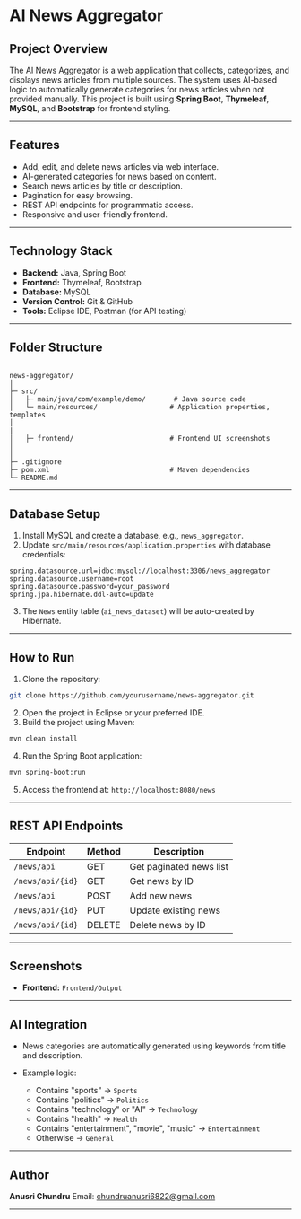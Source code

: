 
# AI News Aggregator

## Project Overview
The AI News Aggregator is a web application that collects, categorizes, and displays news articles from multiple sources. The system uses AI-based logic to automatically generate categories for news articles when not provided manually. This project is built using **Spring Boot**, **Thymeleaf**, **MySQL**, and **Bootstrap** for frontend styling.

---

## Features

- Add, edit, and delete news articles via web interface.
- AI-generated categories for news based on content.
- Search news articles by title or description.
- Pagination for easy browsing.
- REST API endpoints for programmatic access.
- Responsive and user-friendly frontend.

---

## Technology Stack

- **Backend:** Java, Spring Boot
- **Frontend:** Thymeleaf, Bootstrap
- **Database:** MySQL
- **Version Control:** Git & GitHub
- **Tools:** Eclipse IDE, Postman (for API testing)

---

## Folder Structure

```

news-aggregator/
│
├─ src/
│   ├─ main/java/com/example/demo/       # Java source code
│   └─ main/resources/                  # Application properties, templates
│
|
│   ├─ frontend/                        # Frontend UI screenshots
│  
│
├─ .gitignore
├─ pom.xml                              # Maven dependencies
└─ README.md

````

---

## Database Setup

1. Install MySQL and create a database, e.g., `news_aggregator`.
2. Update `src/main/resources/application.properties` with database credentials:

```properties
spring.datasource.url=jdbc:mysql://localhost:3306/news_aggregator
spring.datasource.username=root
spring.datasource.password=your_password
spring.jpa.hibernate.ddl-auto=update
````

3. The `News` entity table (`ai_news_dataset`) will be auto-created by Hibernate.

---

## How to Run

1. Clone the repository:

```bash
git clone https://github.com/yourusername/news-aggregator.git
```

2. Open the project in Eclipse or your preferred IDE.
3. Build the project using Maven:

```bash
mvn clean install
```

4. Run the Spring Boot application:

```bash
mvn spring-boot:run
```

5. Access the frontend at: `http://localhost:8080/news`

---

## REST API Endpoints

| Endpoint         | Method | Description             |
| ---------------- | ------ | ----------------------- |
| `/news/api`      | GET    | Get paginated news list |
| `/news/api/{id}` | GET    | Get news by ID          |
| `/news/api`      | POST   | Add new news            |
| `/news/api/{id}` | PUT    | Update existing news    |
| `/news/api/{id}` | DELETE | Delete news by ID       |

---

## Screenshots

* **Frontend:** `Frontend/Output`

---

## AI Integration

* News categories are automatically generated using keywords from title and description.
* Example logic:

  * Contains "sports" → `Sports`
  * Contains "politics" → `Politics`
  * Contains "technology" or "AI" → `Technology`
  * Contains "health" → `Health`
  * Contains "entertainment", "movie", "music" → `Entertainment`
  * Otherwise → `General`

---

## Author

**Anusri Chundru**
Email: [chundruanusri6822@gmail.com](mailto:chundruanusri6822@gmail.com)

---

